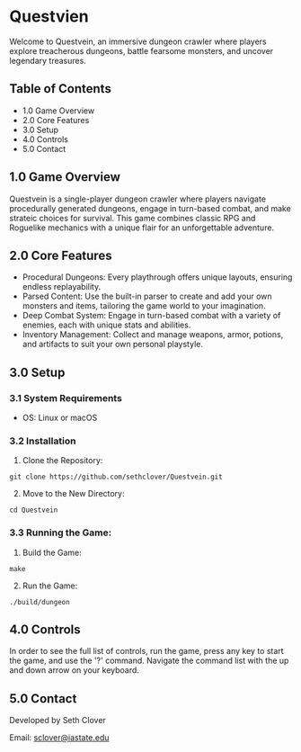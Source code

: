 # Questvien

Welcome to Questvein, an immersive dungeon crawler where players explore treacherous dungeons, battle fearsome monsters, and uncover legendary treasures.

## Table of Contents

* 1.0 Game Overview
* 2.0 Core Features
* 3.0 Setup
* 4.0 Controls
* 5.0 Contact

## 1.0 Game Overview

Questvein is a single-player dungeon crawler where players navigate procedurally generated dungeons, engage in turn-based combat, and make strateic choices for survival. This game combines classic RPG and Roguelike mechanics with a unique flair for an unforgettable adventure.

## 2.0 Core Features

* Procedural Dungeons: Every playthrough offers unique layouts, ensuring endless replayability.
* Parsed Content: Use the built-in parser to create and add your own monsters and items, tailoring the game world to your imagination.
* Deep Combat System: Engage in turn-based combat with a variety of enemies, each with unique stats and abilities.
* Inventory Management: Collect and manage weapons, armor, potions, and artifacts to suit your own personal playstyle.

## 3.0 Setup

### 3.1 System Requirements

* OS: Linux or macOS

### 3.2 Installation

1. Clone the Repository:
```
git clone https://github.com/sethclover/Questvein.git
```
2. Move to the New Directory:
```
cd Questvein
```

### 3.3 Running the Game:

1. Build the Game:
```
make
```
2. Run the Game:
```
./build/dungeon
```

## 4.0 Controls

In order to see the full list of controls, run the game, press any key to start the game, and use the '?' command. Navigate the command list with the up and down arrow on your keyboard.

## 5.0 Contact

Developed by Seth Clover

Email: sclover@iastate.edu
